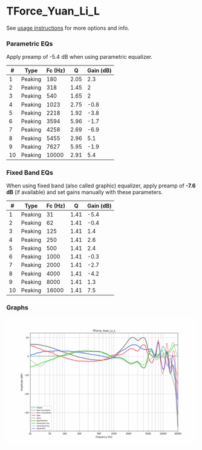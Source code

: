 # TForce_Yuan_Li_L
See [usage instructions](https://github.com/jaakkopasanen/AutoEq#usage) for more options and info.

### Parametric EQs
Apply preamp of -5.4 dB when using parametric equalizer.

|   # | Type    |   Fc (Hz) |    Q |   Gain (dB) |
|-----|---------|-----------|------|-------------|
|   1 | Peaking |       180 | 2.05 |         2.3 |
|   2 | Peaking |       318 | 1.45 |         2   |
|   3 | Peaking |       540 | 1.65 |         2   |
|   4 | Peaking |      1023 | 2.75 |        -0.8 |
|   5 | Peaking |      2218 | 1.92 |        -3.8 |
|   6 | Peaking |      3594 | 5.96 |        -1.7 |
|   7 | Peaking |      4258 | 2.69 |        -6.9 |
|   8 | Peaking |      5455 | 2.96 |         5.1 |
|   9 | Peaking |      7627 | 5.95 |        -1.9 |
|  10 | Peaking |     10000 | 2.91 |         5.4 |

### Fixed Band EQs
When using fixed band (also called graphic) equalizer, apply preamp of **-7.6 dB** (if available) and set gains manually with these parameters.

|   # | Type    |   Fc (Hz) |    Q |   Gain (dB) |
|-----|---------|-----------|------|-------------|
|   1 | Peaking |        31 | 1.41 |        -5.4 |
|   2 | Peaking |        62 | 1.41 |        -0.4 |
|   3 | Peaking |       125 | 1.41 |         1.4 |
|   4 | Peaking |       250 | 1.41 |         2.6 |
|   5 | Peaking |       500 | 1.41 |         2.4 |
|   6 | Peaking |      1000 | 1.41 |        -0.3 |
|   7 | Peaking |      2000 | 1.41 |        -2.7 |
|   8 | Peaking |      4000 | 1.41 |        -4.2 |
|   9 | Peaking |      8000 | 1.41 |         1.3 |
|  10 | Peaking |     16000 | 1.41 |         7.5 |

### Graphs
![](./TForce_Yuan_Li_L.png)
